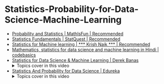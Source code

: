# Statistics-Probability-for-Data-Science-Machine-Learning

- [Probability and Statistics | MathIsFun | Recommended](https://www.mathsisfun.com/data/index.html#stats)
- [Statistics Fundamentals | StatQuest | Recommended](https://www.youtube.com/watch?v=qBigTkBLU6g&list=PLblh5JKOoLUK0FLuzwntyYI10UQFUhsY9)
- [Statistics for Machine learning | *** Krish Naik *** | Recommended](https://www.youtube.com/watch?v=zRUliXuwJCQ&list=PLZoTAELRMXVMhVyr3Ri9IQ-t5QPBtxzJO)
- [Mathematics, statistics for data science and machine learning in Hindi | codebasics](https://www.youtube.com/playlist?list=PLeo1K3hjS3uuKaU2nBDwr6zrSOTzNCs0l)
- [Statistics for Data Science & Machine Learning | Derek Banas](https://www.youtube.com/watch?v=tcusIOfI_GM&t=1413s)
      <details>
            <summary>Topics cover in this video</summary>
                  -	00:00 Intro\
                  -	00:25 Basics\
                  -	01:25 Categorical Data\
                  -	01:59 Numerical Data\
                  -	02:10 Continuous Data\
                  -	02:25 Qualitative Data\
                  -	02:56 Quantitative Data\
                  -	03:11 Cross Table\
                  -	03:36 Pie Charts\
                  -	03:52 Bar Charts\
                  -	03:59 Pareto Charts\
                  -	04:16 Frequency Distribution Table\
                  -	04:32 Histograms\
                  -	04:54 Mean\
                  -	05:44 Median\
                  -	06:03 Mode\
                  -	06:26 Variance\
                  -	07:24 Standard Deviation\
                  -	08:02 Coefficient of Variation\
                  -	09:01 Covariance\
                  -	10:23 Correlation Coefficient\
                  -	11:12 Maximize Profit\
                  -	13:45 Probability Distribution\
                  -	14:26 Relative Frequency Histogram\
                  -	14:38 Normal Distribution\
                  -	15:21 Standard Normal Distribution\
                  -	16:32 Central Limit Theorem\
                  -	16:55 Standard Error\
                  -	17:14 Z Score\
                  -	17:50 Z Table\
                  -	18:35 Confidence Interval\
                  -	19:22 Alpha\
                  -	20:05 Margin of Error\
                  -	20:13 Confidence Interval Example\
                  -	20:57 Critical Probability\
                  -	21:49 Student's T Distribution\
                  -	22:43 Degrees of Freedom\
                  -	22:50 T Distribution Example\
                  -	23:33 T Table\
                  -	24:30 Dependent Samples\
                  -	25:29 Independent Samples\
                  -	26:26 Hypothesis\
                  -	27:02 Null Hypothesis\
                  -	27:20 Alternative Hypothesis\
                  -	27:37 Significance Level\
                  -	29:06 1 Sided Tests\
                  -	29:35 Type 1 Errors\
                  -	29:57 Type 2 Errors\
                  -	30:32 Hypothesis Error Example\
                  -	31:23 Means Testing\
                  -	33:33 P Value\
                  -	34:25 Regression\
                  -	36:24 Regression Example\
                  -	37:53 Correlation Coefficient\
                  -	39:11 Coefficient of Determination\
                  -	41:14 Root Mean Squared Deviation\
                  -	41:46 Residual\
                  -	43:27 Chi Square Tests\
                  -	47:03 Chi Square Table
      </details>
- [Statistics And Probability for Data Science | Edureka](https://www.youtube.com/watch?v=XcLO4f1i4Yo&t=33s)
      <details>
            <summary>Topics cover in this video</summary>
                - 3:23​ What Is Data?\
                -	4:17​ Categories Of Data\
                -	9:01​ What Is Statistics?\
                -	11:20​ Basic Terminologies In Statistics\
                -	12:35​ Sampling Techniques\
                -	17:46​ Types Of Statistics\
                -	20:22​ Descriptive Statistics\
                -	21:25​ Measures Of Centre\
                -	25:40​ Measures Of Spread\
                -	32:06​ Information Gain & Entropy\
                -	44:13​ Confusion Matrix\
                -	49:00​ Descriptive Statistics Demo\
                -	53:09​ Probability\
                -	55:33​ Terminologies In Probability\
                -	57:46​ Probability Distribution\
                -	1:03:00​ Types Of Probability\
                -	1:10:00​ Bayes' Theorem\
                -	1:15:34​ Inferential Statistics\
                -	1:16:09​ Point Estimation\
                -	1:19:05​ Interval Estimation\
                -	1:22:23​ Margin Of Error\
                -	1:22:57​ Estimating Level Of Confidence\
                -	1:26:25​ Hypothesis Testing\
                -	1:30:25​ Inferential Statistics Demo           
        </details>
